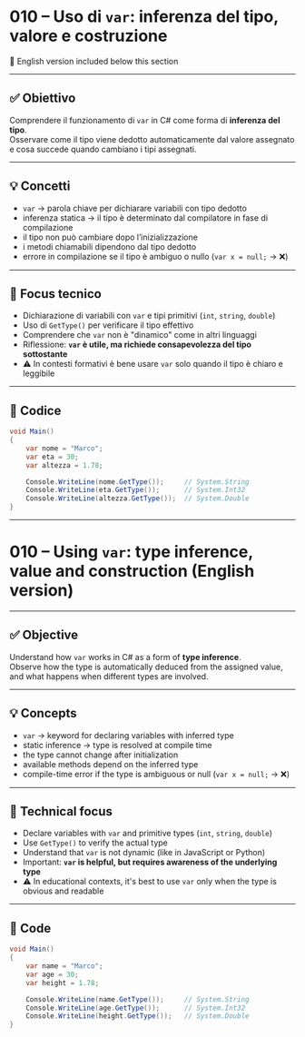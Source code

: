 # 010 – Uso di `var`: inferenza del tipo, valore e costruzione  
🔽 English version included below this section

---

## ✅ Obiettivo

Comprendere il funzionamento di `var` in C# come forma di **inferenza del tipo**.  
Osservare come il tipo viene dedotto automaticamente dal valore assegnato  
e cosa succede quando cambiano i tipi assegnati.

---

## 💡 Concetti

- `var` → parola chiave per dichiarare variabili con tipo dedotto  
- inferenza statica → il tipo è determinato dal compilatore in fase di compilazione  
- il tipo non può cambiare dopo l’inizializzazione  
- i metodi chiamabili dipendono dal tipo dedotto  
- errore in compilazione se il tipo è ambiguo o nullo (`var x = null;` → ❌)

---

## 🧠 Focus tecnico

- Dichiarazione di variabili con `var` e tipi primitivi (`int`, `string`, `double`)  
- Uso di `GetType()` per verificare il tipo effettivo  
- Comprendere che `var` non è "dinamico" come in altri linguaggi  
- Riflessione: **`var` è utile, ma richiede consapevolezza del tipo sottostante**  
- ⚠️ In contesti formativi è bene usare `var` solo quando il tipo è chiaro e leggibile

---

## 📄 Codice

```csharp
void Main()
{
    var nome = "Marco";
    var eta = 30;
    var altezza = 1.78;

    Console.WriteLine(nome.GetType());     // System.String
    Console.WriteLine(eta.GetType());      // System.Int32
    Console.WriteLine(altezza.GetType());  // System.Double
}
```
---

# 010 – Using `var`: type inference, value and construction (English version)

---

## ✅ Objective

Understand how `var` works in C# as a form of **type inference**.  
Observe how the type is automatically deduced from the assigned value,  
and what happens when different types are involved.

---

## 💡 Concepts

- `var` → keyword for declaring variables with inferred type  
- static inference → type is resolved at compile time  
- the type cannot change after initialization  
- available methods depend on the inferred type  
- compile-time error if the type is ambiguous or null (`var x = null;` → ❌)

---

## 🧠 Technical focus

- Declare variables with `var` and primitive types (`int`, `string`, `double`)  
- Use `GetType()` to verify the actual type  
- Understand that `var` is not dynamic (like in JavaScript or Python)  
- Important: **`var` is helpful, but requires awareness of the underlying type**  
- ⚠️ In educational contexts, it's best to use `var` only when the type is obvious and readable

---

## 📄 Code

```csharp
void Main()
{
    var name = "Marco";
    var age = 30;
    var height = 1.78;

    Console.WriteLine(name.GetType());     // System.String
    Console.WriteLine(age.GetType());      // System.Int32
    Console.WriteLine(height.GetType());   // System.Double
}
